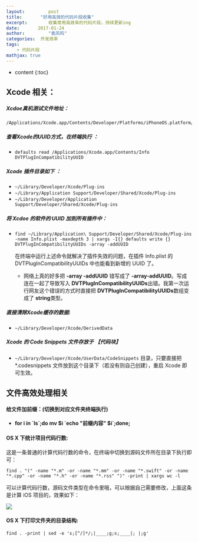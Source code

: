 ```yaml
---
layout:     	post
title:       "好用高效的代码片段收集"
excerpt: 		收集常用高效率的代码片段，持续更新ing
date:     	2017-01-24
author:     	"袁凤鸣"
categories:  开发效率
tags:
    - 代码片段
mathjax: true
---
```


* content
{:toc}

## Xcode 相关：
##### Xcdoe真机测试文件地址：
    /Applications/Xcode.app/Contents/Developer/Platforms/iPhoneOS.platform/DeviceSupport

##### 查看Xcode的UUID方式，在终端执行 ：
- `defaults read /Applications/Xcode.app/Contents/Info DVTPlugInCompatibilityUUID`

##### Xcode 插件目录如下 ：
- `~/Library/Developer/Xcode/Plug-ins `
- `~/Library/Application Support/Developer/Shared/Xcode/Plug-ins`
- `~/Library/Developer/Application Support/Developer/Shared/Xcode/Plug-ins`





##### 将 Xcdoe 的软件的 UUID 加到所有插件中：
- `find ~/Library/Application\ Support/Developer/Shared/Xcode/Plug-ins -name Info.plist -maxdepth 3 | xargs -I{} defaults write {} DVTPlugInCompatibilityUUIDs -array -addUUID`

	在终端中运行上述命令就解决了插件失效的问题，在插件 Info.plist 的 DVTPlugInCompatibilityUUIDs 中也能看到新增的 UUID 了。
	- 网络上真的好多把 **-array -addUUID** 错写成了 **-array-addUUID**。写成连在一起了导致写入 **DVTPlugInCompatibilityUUIDs**出错。我第一次运行网友这个错误的方式时直接把 **DVTPlugInCompatibilityUUIDs**数组变成了 **string**类型。

##### 直接清除Xcode缓存的数据:
- `~/Library/Developer/Xcode/DerivedData`

##### Xcode 的 Code Snippets 文件存放于   【代码块】
- `~/Library/Developer/Xcode/UserData/CodeSnippets`  目录，只要直接把 *.codesnippets 文件放到这个目录下（若没有则自己创建），重启 Xcode 即可生效。

## 文件高效处理相关

#### 给文件加前缀：(切换到对应文件夹终端执行)
- **for i in \`ls\`;do mv $i \`echo "前缀内容" $i\`;done;**

#### OS X 下统计项目代码行数:

这是一条普通的计算代码行数的命令，在终端中切换到源码文件所在目录下执行即可：


	find . "(" -name "*.m" -or -name "*.mm" -or -name "*.swift" -or -name "*.cpp" -or -name "*.h" -or -name "*.rss" ")" -print | xargs wc -l
	
	
可以计算代码行数，源码文件类型在命令里哦，可以根据自己需要修改，上面这条是计算 iOS 项目的，效果如下：

![](https://www.eyrefree.org/images/Wrap-Count-1.png)

#### OS X 下打印文件夹的目录结构:
	find . -print | sed -e 's;[^/]*/;|____;g;s;____|; |;g'

